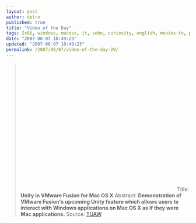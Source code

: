 ```yaml
---
layout: post
author: detro
published: true
title: "Video of the Day"
tags: [x86, windows, macosx, it, soho, curiosity, english, movies-tv, projects]
date: "2007-06-07 10:49:23"
updated: "2007-06-07 10:49:23"
permalink: /2007/06/07/video-of-the-day-29/
---
```


<blockquote><object width="425" height="350"><param name="movie" value="http://www.youtube.com/v/JIApJMzGzDQ"></param><param name="wmode" value="transparent"></param><embed src="http://www.youtube.com/v/JIApJMzGzDQ" type="application/x-shockwave-flash" wmode="transparent" width="425" height="350"></embed></object>
Title: <strong>Unity in VMware Fusion for Mac OS X</strong>
Abstract: <strong>Demonstration of VMware Fusion's upcoming Unity feature which allows users to interact with Windows applications on Mac OS X as if they were Mac applications.</strong>
Source: <a href="http://www.tuaw.com/2007/06/06/vmware-fusion-unity/">TUAW</a>.
</blockquote>


